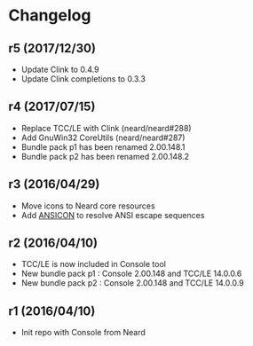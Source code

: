 # Changelog

## r5 (2017/12/30)

* Update Clink to 0.4.9
* Update Clink completions to 0.3.3

## r4 (2017/07/15)

* Replace TCC/LE with Clink (neard/neard#288)
* Add GnuWin32 CoreUtils (neard/neard#287)
* Bundle pack p1 has been renamed 2.00.148.1
* Bundle pack p2 has been renamed 2.00.148.2

## r3 (2016/04/29)

* Move icons to Neard core resources
* Add [ANSICON](https://github.com/adoxa/ansicon) to resolve ANSI escape sequences

## r2 (2016/04/10)

* TCC/LE is now included in Console tool
* New bundle pack p1 : Console 2.00.148 and TCC/LE 14.0.0.6
* New bundle pack p2 : Console 2.00.148 and TCC/LE 14.0.0.9

## r1 (2016/04/10)

* Init repo with Console from Neard
